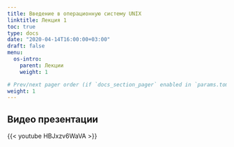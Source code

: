 ```yaml
---
title: Введение в операционную систему UNIX
linktitle: Лекция 1
toc: true
type: docs
date: "2020-04-14T16:00:00+03:00"
draft: false
menu:
  os-intro:
    parent: Лекции
    weight: 1

# Prev/next pager order (if `docs_section_pager` enabled in `params.toml`)
weight: 1
---
```


## Видео презентации

{{< youtube HBJxzv6WaVA >}}
